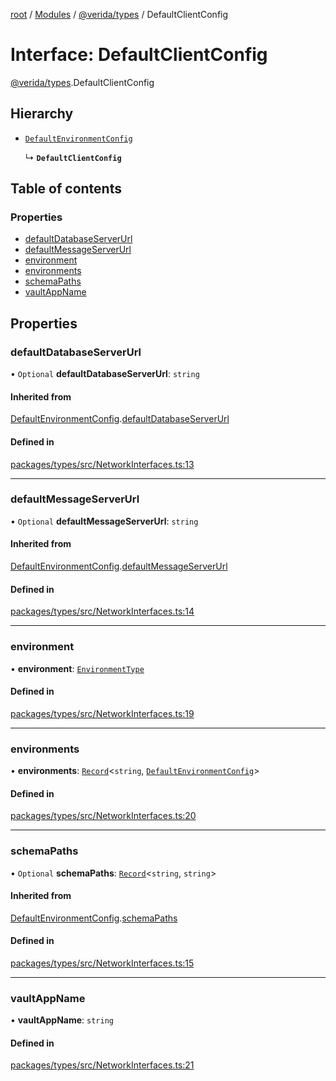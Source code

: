 [root](../README.md) / [Modules](../modules.md) / [@verida/types](../modules/verida_types.md) / DefaultClientConfig

# Interface: DefaultClientConfig

[@verida/types](../modules/verida_types.md).DefaultClientConfig

## Hierarchy

- [`DefaultEnvironmentConfig`](verida_types.DefaultEnvironmentConfig.md)

  ↳ **`DefaultClientConfig`**

## Table of contents

### Properties

- [defaultDatabaseServerUrl](verida_types.DefaultClientConfig.md#defaultdatabaseserverurl)
- [defaultMessageServerUrl](verida_types.DefaultClientConfig.md#defaultmessageserverurl)
- [environment](verida_types.DefaultClientConfig.md#environment)
- [environments](verida_types.DefaultClientConfig.md#environments)
- [schemaPaths](verida_types.DefaultClientConfig.md#schemapaths)
- [vaultAppName](verida_types.DefaultClientConfig.md#vaultappname)

## Properties

### defaultDatabaseServerUrl

• `Optional` **defaultDatabaseServerUrl**: `string`

#### Inherited from

[DefaultEnvironmentConfig](verida_types.DefaultEnvironmentConfig.md).[defaultDatabaseServerUrl](verida_types.DefaultEnvironmentConfig.md#defaultdatabaseserverurl)

#### Defined in

[packages/types/src/NetworkInterfaces.ts:13](https://github.com/verida/verida-js/blob/5040472/packages/types/src/NetworkInterfaces.ts#L13)

___

### defaultMessageServerUrl

• `Optional` **defaultMessageServerUrl**: `string`

#### Inherited from

[DefaultEnvironmentConfig](verida_types.DefaultEnvironmentConfig.md).[defaultMessageServerUrl](verida_types.DefaultEnvironmentConfig.md#defaultmessageserverurl)

#### Defined in

[packages/types/src/NetworkInterfaces.ts:14](https://github.com/verida/verida-js/blob/5040472/packages/types/src/NetworkInterfaces.ts#L14)

___

### environment

• **environment**: [`EnvironmentType`](../enums/verida_types.EnvironmentType.md)

#### Defined in

[packages/types/src/NetworkInterfaces.ts:19](https://github.com/verida/verida-js/blob/5040472/packages/types/src/NetworkInterfaces.ts#L19)

___

### environments

• **environments**: [`Record`](../modules/verida_types._internal_.md#record)<`string`, [`DefaultEnvironmentConfig`](verida_types.DefaultEnvironmentConfig.md)\>

#### Defined in

[packages/types/src/NetworkInterfaces.ts:20](https://github.com/verida/verida-js/blob/5040472/packages/types/src/NetworkInterfaces.ts#L20)

___

### schemaPaths

• `Optional` **schemaPaths**: [`Record`](../modules/verida_types._internal_.md#record)<`string`, `string`\>

#### Inherited from

[DefaultEnvironmentConfig](verida_types.DefaultEnvironmentConfig.md).[schemaPaths](verida_types.DefaultEnvironmentConfig.md#schemapaths)

#### Defined in

[packages/types/src/NetworkInterfaces.ts:15](https://github.com/verida/verida-js/blob/5040472/packages/types/src/NetworkInterfaces.ts#L15)

___

### vaultAppName

• **vaultAppName**: `string`

#### Defined in

[packages/types/src/NetworkInterfaces.ts:21](https://github.com/verida/verida-js/blob/5040472/packages/types/src/NetworkInterfaces.ts#L21)
